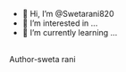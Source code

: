 - 👋 Hi, I’m @Swetarani820
- 👀 I’m interested in ...
- 🌱 I’m currently learning ...
<br>
    Author-sweta rani



<!---
Swetarani820/Swetarani820 is a ✨ special ✨ repository because its `README.md` (this file) appears on your GitHub profile.
You can click the Preview link to take a look at your changes.
--->

